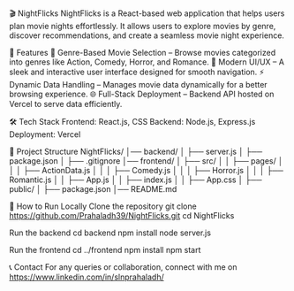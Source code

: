 🎬 NightFlicks
NightFlicks is a React-based web application that helps users plan movie nights effortlessly. It allows users to explore movies by genre, discover recommendations, and create a seamless movie night experience.

🚀 Features
📌 Genre-Based Movie Selection – Browse movies categorized into genres like Action, Comedy, Horror, and Romance.
🎨 Modern UI/UX – A sleek and interactive user interface designed for smooth navigation.
⚡ Dynamic Data Handling – Manages movie data dynamically for a better browsing experience.
🌐 Full-Stack Deployment – Backend API hosted on Vercel to serve data efficiently.

🛠️ Tech Stack
Frontend: React.js, CSS
Backend: Node.js, Express.js
Deployment: Vercel

📂 Project Structure
NightFlicks/
│── backend/
│   ├── server.js
│   ├── package.json
│   ├── .gitignore
│── frontend/
│   ├── src/
│   │   ├── pages/
│   │   │   ├── ActionData.js
│   │   │   ├── Comedy.js
│   │   │   ├── Horror.js
│   │   │   ├── Romantic.js
│   │   ├── App.js
│   │   ├── index.js
│   │   ├── App.css
│   ├── public/
│   ├── package.json
│── README.md


📌 How to Run Locally
Clone the repository
git clone https://github.com/Prahaladh39/NightFlicks.git
cd NightFlicks

Run the backend
cd backend
npm install
node server.js

Run the frontend
cd ../frontend
npm install
npm start

📞 Contact
For any queries or collaboration, connect with me on https://www.linkedin.com/in/slnprahaladh/
